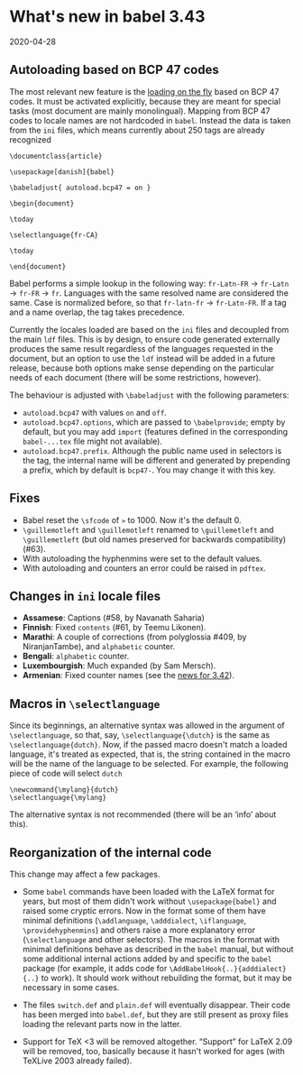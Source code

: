 # What's new in babel 3.43

2020-04-28

## Autoloading based on BCP 47 codes

The most relevant new feature is the [loading on the fly](whats-new-in-babel-3.39.md) based on BCP 47 codes. It must be activated explicitly, because they are meant for special tasks (most document are mainly monolingual). Mapping from BCP 47 codes to locale names are not hardcoded in `babel`. Instead the data is taken from the `ini` files, which means currently about 250 tags are already recognized

```
\documentclass{article}

\usepackage[danish]{babel}

\babeladjust{ autoload.bcp47 = on }

\begin{document}

\today

\selectlanguage{fr-CA}

\today

\end{document}
```

Babel performs a simple lookup in the following way: `fr-Latn-FR` → `fr-Latn` → `fr-FR` → `fr`. Languages with the same resolved name are considered the same. Case is normalized before, so that `fr-latn-fr` → `fr-Latn-FR`. If a tag and a name overlap, the tag takes precedence.

Currently the locales loaded are based on the `ini` files and decoupled from the main `ldf` files. This is by design, to ensure code generated externally produces the same result regardless of the languages requested in the document, but an option to use the `ldf` instead will be added in a future release, because both options make sense depending on the particular needs of each document (there will be some restrictions, however).

The behaviour is adjusted with `\babeladjust` with the following parameters:
* `autoload.bcp47` with values `on` and `off`.
* `autoload.bcp47.options`, which are passed to `\babelprovide`; empty by default, but you may add `import` (features defined in the corresponding `babel-...tex` file might not available).
* `autoload.bcp47.prefix`. Although the public name used in selectors is the tag, the internal name will be different and generated by prepending a prefix, which by default is `bcp47-`. You may change it with this key.

## Fixes

* Babel reset the `\sfcode` of `»` to 1000. Now it's the default 0.
* `\guillemotleft` and `\guillemotleft` renamed to `\guillemetleft` and `\guillemetleft` (but old names preserved for backwards compatibility) (#63).
* With autoloading the hyphenmins were set to the default values.
* With autoloading and counters an error could be raised in `pdftex`.

## Changes in `ini` locale files

* **Assamese**: Captions (#58, by Navanath Saharia)
* **Finnish**: Fixed `contents` (#61, by Teemu Likonen).
* **Marathi**: A couple of corrections (from polyglossia #409, by NiranjanTambe), and `alphabetic` counter.
* **Bengali**: `alphabetic` counter. 
* **Luxembourgish**: Much expanded (by Sam Mersch).
* **Armenian**: Fixed counter names (see the [news for 3.42](whats-new-in-babel-3.42.md)).

## Macros in `\selectlanguage`

Since its beginnings, an alternative syntax was allowed in the argument of `\selectlanguage`, so that, say, `\selectlanguage{\dutch}` is the same as `\selectlanguage{dutch}`. Now, if the passed macro doesn't match a loaded language, it's treated as expected, that is, the string contained in the macro will be the name of the language to be selected. For example, the following piece of code will select `dutch`
```
\newcommand{\mylang}{dutch}
\selectlanguage{\mylang}
```

The alternative syntax is not recommended (there will be an ‘info’ about this).

## Reorganization of the internal code

This change may affect a few packages.

* Some `babel` commands have been loaded with the LaTeX format for years, but most of them didn't work without `\usepackage{babel}` and raised some cryptic errors. Now in the format some of them have minimal definitions (`\addlanguage`, `\adddialect`, `\iflanguage`, `\providehyphenmins`) and others raise a more explanatory error (`\selectlanguage` and other selectors). The macros in the format with minimal definitions behave as described in the `babel` manual, but without some additional internal actions added by and specific to the `babel` package (for example, it adds code for `\AddBabelHook{..}{adddialect}{..}` to work). It should work without rebuilding the format, but it may be necessary in some cases.

* The files `switch.def` and `plain.def` will eventually disappear. Their code has been merged into `babel.def`, but they are still present as proxy files loading the relevant parts now in the latter.

* Support for TeX <3 will be removed altogether. “Support” for LaTeX 2.09 will be removed, too, basically because it hasn't worked for ages (with TeXLive 2003 already failed).